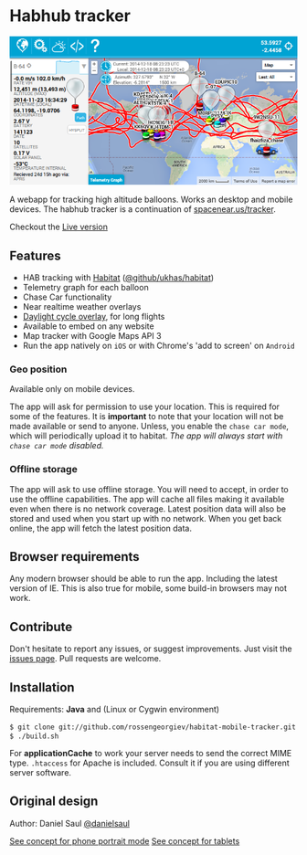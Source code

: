 # Habhub tracker

![mobile tracker screenshot](resources/mobiletracker-screencap.png "mobile tracker screenshot")

A webapp for tracking high altitude balloons. Works an desktop and mobile devices.
The habhub tracker is a continuation of [spacenear.us/tracker](http://spacenear.us/tracker).

Checkout the [Live version](http://habhub.org/mt/)

## Features

* HAB tracking with [Habitat](http://habitat.habhub.org/) ([@github/ukhas/habitat](https://github.com/ukhas/habitat))
* Telemetry graph for each balloon
* Chase Car functionality
* Near realtime weather overlays
* [Daylight cycle overlay](https://github.com/rossengeorgiev/nite-overlay), for long flights
* Available to embed on any website
* Map tracker with Google Maps API 3
* Run the app natively on `iOS` or with Chrome's 'add to screen' on `Android`

### Geo position

Available only on mobile devices.

The app will ask for permission to use your location.
This is required for some of the features. It is **important** to note that
your location will not be made available or send to anyone. Unless, you enable
 the `chase car mode`, which will periodically upload it to habitat. _The app
will always start with `chase car mode` disabled._

### Offline storage

The app will ask to use offline storage. You will need to accept, in order to
use the offline capabilities. The app will cache all files making it available
even when there is no network coverage. Latest position data will also be stored
and used when you start up with no network. When you get back online, the app
will fetch the latest position data.

## Browser requirements

Any modern browser should be able to run the app. Including the latest version of IE.
This is also true for mobile, some build-in browsers may not work.

## Contribute

Don't hesitate to report any issues, or suggest improvements. Just visit the [issues page](https://github.com/rossengeorgiev/habitat-mobile-tracker/issues).
Pull requests are welcome.


## Installation

Requirements: __Java__ and (Linux or Cygwin environment)

    $ git clone git://github.com/rossengeorgiev/habitat-mobile-tracker.git
    $ ./build.sh

For __applicationCache__ to work your server needs to send the correct MIME type.
`.htaccess` for Apache is included. Consult it if you are using different server software.

## Original design

Author: Daniel Saul [@danielsaul](https://github.com/danielsaul)

[See concept for phone portrait mode](https://github.com/rossengeorgiev/habitat-mobile-tracker/blob/master/resources/concept-app-portrait.png)
[See concept for tablets](https://github.com/rossengeorgiev/habitat-mobile-tracker/blob/master/resources/concept-app-tablet.png)



